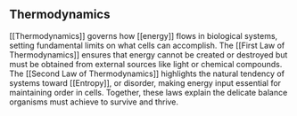 ## Thermodynamics  
[[Thermodynamics]] governs how [[energy]] flows in biological systems, setting fundamental limits on what cells can accomplish. The [[First Law of Thermodynamics]] ensures that energy cannot be created or destroyed but must be obtained from external sources like light or chemical compounds. The [[Second Law of Thermodynamics]] highlights the natural tendency of systems toward [[Entropy]], or disorder, making energy input essential for maintaining order in cells. Together, these laws explain the delicate balance organisms must achieve to survive and thrive.